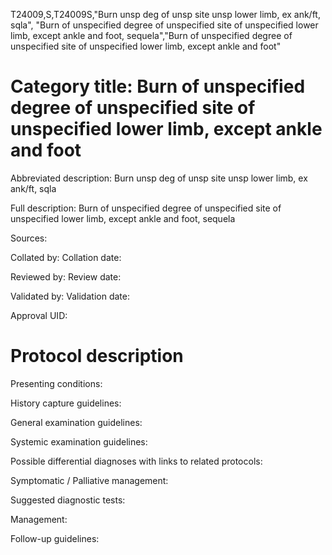 T24009,S,T24009S,"Burn unsp deg of unsp site unsp lower limb, ex ank/ft, sqla", "Burn of unspecified degree of unspecified site of unspecified lower limb, except ankle and foot, sequela","Burn of unspecified degree of unspecified site of unspecified lower limb, except ankle and foot"
# Category title: Burn of unspecified degree of unspecified site of unspecified lower limb, except ankle and foot

Abbreviated description: Burn unsp deg of unsp site unsp lower limb, ex ank/ft, sqla

Full description: Burn of unspecified degree of unspecified site of unspecified lower limb, except ankle and foot, sequela

Sources:

Collated by:
Collation date:

Reviewed by:
Review date:

Validated by:
Validation date:

Approval UID:

# Protocol description

Presenting conditions:

History capture guidelines:

General examination guidelines:

Systemic examination guidelines:

Possible differential diagnoses with links to related protocols:

Symptomatic / Palliative management:

Suggested diagnostic tests:

Management:

Follow-up guidelines:
